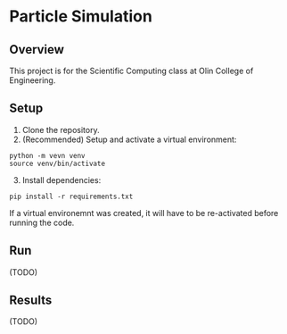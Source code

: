 # Particle Simulation

## Overview

This project is for the Scientific Computing class at Olin College of Engineering.

## Setup

1. Clone the repository.
2. (Recommended) Setup and activate a virtual environment:
```
python -m vevn venv
source venv/bin/activate
```
3. Install dependencies:
```
pip install -r requirements.txt
```

If a virtual environemnt was created, it will have to be re-activated before running the code.

## Run

(TODO)

## Results

(TODO)
